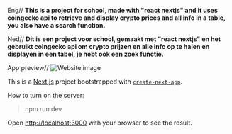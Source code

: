 Eng//
**This is a project for school, made with "react nextjs" and it uses coingecko api to 
retrieve and display crypto prices and all info in a table, you also have a search function.**

Ned//
**Dit is een project voor school, gemaakt met "react nextjs" en het gebruikt coingecko api 
om crypto prijzen en alle info op te halen en displayen in een tabel, je hebt ook een zoek functie.**

App preview//
![Website image](https://i.imgur.com/SUZHRJh.png)



This is a [Next.js](https://nextjs.org/) project bootstrapped with [`create-next-app`](https://github.com/vercel/next.js/tree/canary/packages/create-next-app).

How to turn on the server:
> npm run dev

Open [http://localhost:3000](http://localhost:3000) with your browser to see the result.

